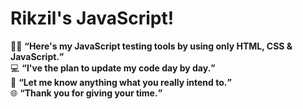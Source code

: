 <style>
  h1 = {font-size: 20 px;
         font-weight: 900;}
</style>
<h1>Rikzil's JavaScript!</h1>
🧑‍💻 <b><q>Here's my JavaScript testing tools by using only HTML, CSS & JavaScript.</q></b> <br>
💻 <b><q>I've the plan to update my code day by day.</q></b> <br>
🤖 <b><q>Let me know anything what you really intend to.</b></q> <br>
🌐 <b><q>Thank you for giving your time.</q></b>
